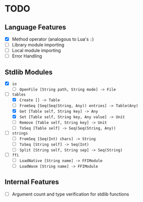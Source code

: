 # TODO

## Language Features

- [x] Method operator (analogous to Lua's `:`)
- [ ] Library module importing
- [ ] Local module importing
- [ ] Error Handling

## Stdlib Modules

- [x] `io`
    - [ ] `OpenFile [String path, String mode] -> File`
- [ ] `tables`
    - [x] `Create [] -> Table`
    - [ ] `FromSeq [Seq(Seq(String, Any)) entries] -> Table(Any)`
    - [x] `Get [Table self, String key] -> Any`
    - [x] `Set [Table self, String key, Any value] -> Unit`
    - [ ] `Remove [Table self, String key] -> Unit`
    - [ ] `ToSeq [Table self] -> Seq(Seq(String, Any))`
- [ ] `strings`
    - [ ] `FromSeq [Seq(Int) chars] -> String`
    - [ ] `ToSeq [String self] -> Seq(Int)`
    - [ ] `Split [String self, String sep] -> Seq(String)`
- [ ] `ffi`
    - [ ] `LoadNative [String name] -> FFIModule`
    - [ ] `LoadWasm [String name] -> FFIModule`

## Internal Features

- [ ] Argument count and type verification for stdlib functions
